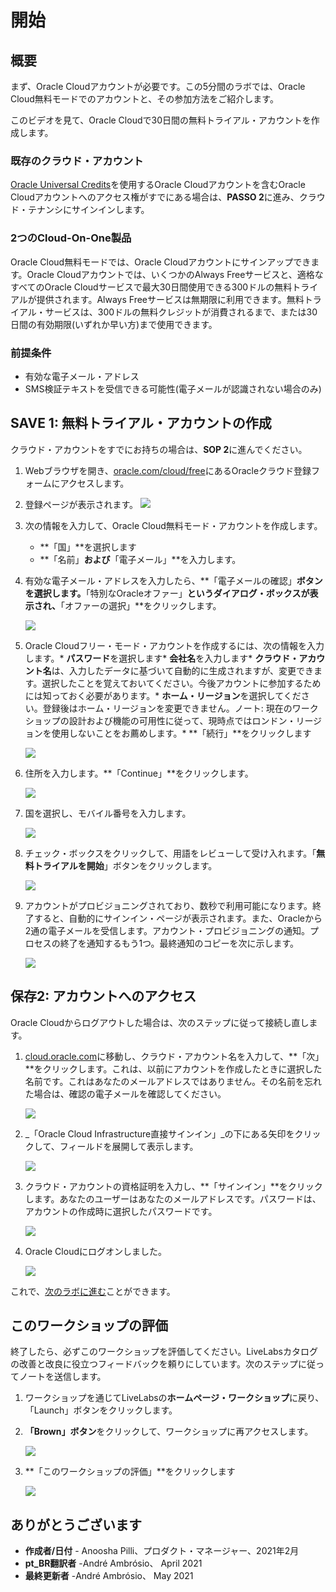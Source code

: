 # 開始

## 概要

まず、Oracle Cloudアカウントが必要です。この5分間のラボでは、Oracle Cloud無料モードでのアカウントと、その参加方法をご紹介します。

このビデオを見て、Oracle Cloudで30日間の無料トライアル・アカウントを作成します。[](youtube:nClCXAfqvzs)

### 既存のクラウド・アカウント

[Oracle Universal Credits](https://docs.oracle.com/en/cloud/get-started/subscriptions-cloud/csgsg/universal-credits.html)を使用するOracle Cloudアカウントを含むOracle Cloudアカウントへのアクセス権がすでにある場合は、**PASSO 2**に進み、クラウド・テナンシにサインインします。

### 2つのCloud-On-One製品

Oracle Cloud無料モードでは、Oracle Cloudアカウントにサインアップできます。Oracle Cloudアカウントでは、いくつかのAlways Freeサービスと、適格なすべてのOracle Cloudサービスで最大30日間使用できる300ドルの無料トライアルが提供されます。Always Freeサービスは無期限に利用できます。無料トライアル・サービスは、300ドルの無料クレジットが消費されるまで、または30日間の有効期限(いずれか早い方)まで使用できます。

### 前提条件

*   有効な電子メール・アドレス
*   SMS検証テキストを受信できる可能性(電子メールが認識されない場合のみ)

## **SAVE 1**: 無料トライアル・アカウントの作成

クラウド・アカウントをすでにお持ちの場合は、**SOP 2**に進んでください。

1.  Webブラウザを開き、[oracle.com/cloud/free](https://myservices.us.oraclecloud.com/mycloud/signup?language=pt_BR)にあるOracleクラウド登録フォームにアクセスします。
    
2.  登録ページが表示されます。 ![](images/pt_BR-cloud-infrastructure.png " ")
    
3.  次の情報を入力して、Oracle Cloud無料モード・アカウントを作成します。
    
    *   **「国」**を選択します
    *   **「名前」**および**「電子メール」**を入力します。
4.  有効な電子メール・アドレスを入力したら、**「電子メールの確認」**ボタンを選択します。**「特別なOracleオファー」**というダイアログ・ボックスが表示され、**「オファーの選択」**をクリックします。
    
    ![](images/pt_BR-offer.png " ")
    
5.  Oracle Cloudフリー・モード・アカウントを作成するには、次の情報を入力します。\* **パスワード**を選択します\* **会社名**を入力します\* **クラウド・アカウント名**は、入力したデータに基づいて自動的に生成されますが、変更できます。選択したことを覚えておいてください。今後アカウントに参加するためには知っておく必要があります。\* **ホーム・リージョン**を選択してください。登録後はホーム・リージョンを変更できません。ノート: 現在のワークショップの設計および機能の可用性に従って、現時点ではロンドン・リージョンを使用しないことをお薦めします。\* **「続行」**をクリックします
    
    ![](images/pt_BR-account-info.png " ")
    
6.  住所を入力します。**「Continue」**をクリックします。
    
    ![](images/pt_BR-free-tier-address.png " ")
    
7.  国を選択し、モバイル番号を入力します。
    
    ![](images/pt_BR-free-tier-address-2.png " ")
    
8.  チェック・ボックスをクリックして、用語をレビューして受け入れます。「**無料トライアルを開始**」ボタンをクリックします。
    
    ![](images/pt_BR-free-tier-agreement.png " ")
    
9.  アカウントがプロビジョニングされており、数秒で利用可能になります。終了すると、自動的にサインイン・ページが表示されます。また、Oracleから2通の電子メールを受信します。アカウント・プロビジョニングの通知。プロセスの終了を通知するもう1つ。最終通知のコピーを次に示します。
    
    ![](images/pt_BR-account-provisioned.png " ")
    

## **保存2**: アカウントへのアクセス

Oracle Cloudからログアウトした場合は、次のステップに従って接続し直します。

1.  [cloud.oracle.com](https://cloud.oracle.com)に移動し、クラウド・アカウント名を入力して、**「次」**をクリックします。これは、以前にアカウントを作成したときに選択した名前です。これはあなたのメールアドレスではありません。その名前を忘れた場合は、確認の電子メールを確認してください。
    
    ![](images/pt_BR-cloud-oracle.png " ")
    
2.  _「Oracle Cloud Infrastructure直接サインイン」_の下にある矢印をクリックして、フィールドを展開して表示します。
    
    ![](images/pt_BR-cloud-login-tenant.png " ")
    
3.  クラウド・アカウントの資格証明を入力し、**「サインイン」**をクリックします。あなたのユーザーはあなたのメールアドレスです。パスワードは、アカウントの作成時に選択したパスワードです。
    
    ![](images/pt_BR-oci-signin.png " ")
    
4.  Oracle Cloudにログオンしました。
    
    ![](images/pt_BR-oci-console-home-page.png " ")
    

これで、[次のラボに進む](#next)ことができます。

## **このワークショップの評価**

終了したら、必ずこのワークショップを評価してください。LiveLabsカタログの改善と改良に役立つフィードバックを頼りにしています。次のステップに従ってノートを送信します。

1.  ワークショップを通じてLiveLabsの**ホームページ・ワークショップ**に戻り、「Launch」ボタンをクリックします。
    
2.  **「Brown」ボタン**をクリックして、ワークショップに再アクセスします。
    
    ![](images/pt_BR-workshop-homepage-2.png " ")
    
3.  **「このワークショップの評価」**をクリックします
    
    ![](images/pt_BR-rate-this-workshop.png " ")
    

## **ありがとうございます**

*   **作成者/日付** - Anoosha Pilli、プロダクト・マネージャー、2021年2月
*   **pt\_BR翻訳者** -André Ambrósio、 April 2021
*   **最終更新者** -André Ambrósio、 May 2021